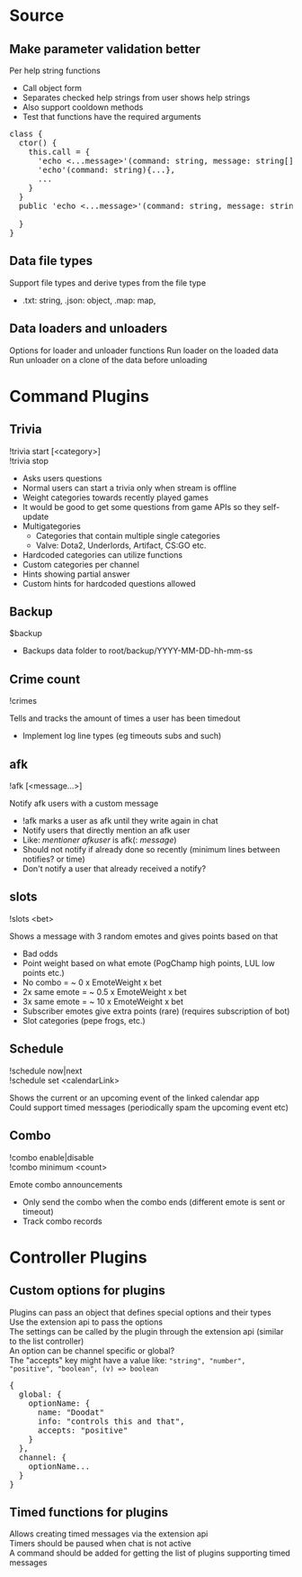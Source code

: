 
# Source

## Make parameter validation better
Per help string functions

- Call object form
- Separates checked help strings from user shows help strings
- Also support cooldown methods
- Test that functions have the required arguments

<pre>
class {
  ctor() {
    this.call = {
      'echo <...message>'(command: string, message: string[]){...},
      'echo'(command: string){...},
      ...
    }
  }
  public 'echo <...message>'(command: string, message: string[]) {

  }
}
</pre>

## Data file types
Support file types and derive types from the file type

- .txt: string, .json: object, .map: map,  

## Data loaders and unloaders

Options for loader and unloader functions
Run loader on the loaded data
Run unloader on a clone of the data before unloading


# Command Plugins

## Trivia
!trivia start [\<category>]  
!trivia stop  

- Asks users questions
- Normal users can start a trivia only when stream is offline
- Weight categories towards recently played games
- It would be good to get some questions from game APIs so they self-update
- Multigategories
  - Categories that contain multiple single categories
  - Valve: Dota2, Underlords, Artifact, CS:GO etc.
- Hardcoded categories can utilize functions
- Custom categories per channel
- Hints showing partial answer
- Custom hints for hardcoded questions allowed

## Backup
$backup  

- Backups data folder to root/backup/YYYY-MM-DD-hh-mm-ss

## Crime count
!crimes  

Tells and tracks the amount of times a user has been timedout
- Implement log line types (eg timeouts subs and such)

## afk
!afk [<message...>]  

Notify afk users with a custom message
- !afk marks a user as afk until they write again in chat
- Notify users that directly mention an afk user
- Like: *mentioner* *afkuser* is afk(: *message*)
- Should not notify if already done so recently (minimum lines between notifies? or time)
- Don't notify a user that already received a notify?

## slots
!slots \<bet>  

Shows a message with 3 random emotes and gives points based on that
- Bad odds
- Point weight based on what emote (PogChamp high points, LUL low points etc.)
- No combo = ~ 0 x EmoteWeight x bet
- 2x same emote = ~ 0.5 x EmoteWeight x bet
- 3x same emote = ~ 10 x EmoteWeight x bet
- Subscriber emotes give extra points (rare) (requires subscription of bot)
- Slot categories (pepe frogs, etc.)

## Schedule
!schedule now|next  
!schedule set \<calendarLink>  

Shows the current or an upcoming event of the linked calendar app  
Could support timed messages (periodically spam the upcoming event etc)  

## Combo
!combo enable|disable  
!combo minimum \<count>  

Emote combo announcements
- Only send the combo when the combo ends (different emote is sent or timeout)
- Track combo records

# Controller Plugins

## Custom options for plugins

Plugins can pass an object that defines special options and their types  
Use the extension api to pass the options  
The settings can be called by the plugin through the extension api (similar to the list controller)  
An option can be channel specific or global?  
The "accepts" key might have a value like: `"string", "number", "positive", "boolean", (v) => boolean`
<pre>
{
  global: {
    optionName: {
      name: "Doodat"
      info: "controls this and that",
      accepts: "positive"
    }
  },
  channel: {
    optionName...
  }
}
</pre>

## Timed functions for plugins

Allows creating timed messages via the extension api  
Timers should be paused when chat is not active  
A command should be added for getting the list of plugins supporting timed messages  
